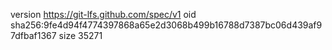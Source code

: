 version https://git-lfs.github.com/spec/v1
oid sha256:9fe4d94f4774397868a65e2d3068b499b16788d7387bc06d439af97dfbaf1367
size 35271
